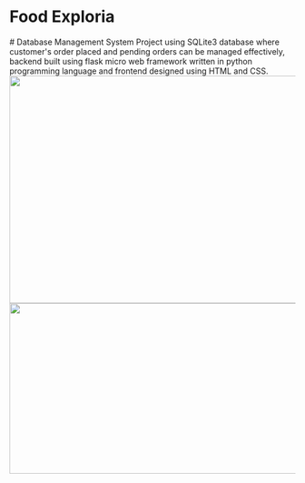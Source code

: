 <h1>Food Exploria</h1>
# Database Management System Project using SQLite3 database where customer's order placed and pending orders can be managed effectively, backend built using flask micro web framework written in python programming language and frontend designed using HTML and CSS.


<img height=400 width=900 src="https://github.com/AkankshaGaonkar/Food_Exploria/blob/main/Images/Screenshot%20(352).png" />

<img height=300 width =800 src="https://github.com/AkankshaGaonkar/Food_Exploria/blob/main/Images/Screenshot%20(381).png" />
